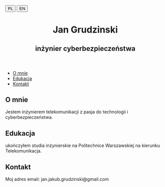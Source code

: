 <html lang="en">
<head>
    <meta charset="UTF-8">
    <meta name="viewport" content="width=device-width, initial-scale=1.0">
    <title>Jan Grudziński - Cyber Security Engineer</title>
    <link rel="stylesheet" href="styles.css">
    <script>
        function switchLanguage(lang) {
            document.getElementById('pl').style.display = lang === 'pl' ? 'block' : 'none';
            document.getElementById('en').style.display = lang === 'en' ? 'block' : 'none';
        }
    </script>
</head>
<body onload="switchLanguage('en')">
    <button onclick="switchLanguage('pl')">PL</button>
    <button onclick="switchLanguage('en')">EN</button>
    <div id="pl">
        <!-- cala zawartosc strony w języku  polskim -->
        <header>
            <h1>Jan Grudzinski </h1>
            <h2>inżynier cyberbezpieczeństwa </h2>
        </header>
        <nav>
            <ul>
                <li><a href="#about">O mnie</a></li>
                <li><a href="#education">Edukacja</a></li>
                <li><a href="#contact">Kontakt</a></li>
            </ul>
        </nav>
        <main>
            <section id="about">
                <h2>O mnie</h2>
                <p>Jestem inżynierem telekomunikacji z pasja do technologii i cyberbezpieczeństwa.</p>
            </section>
            <section id="education">
                <h2>Edukacja</h2>
                <p>ukończyłem studia inżynierskie na Politechnice Warszawskiej na kierunku Telekomunikacja.</p>
                <script src="https://tryhackme.com/badge/2315388"></script>
            </section>
        </main>
        <footer>
            <section id="contact">
                <h2>Kontakt</h2>
                <p>Moj adres email: jan.jakub.grudzinski@gmail.com</p>
            </section>
        </footer>
    </div>
    <div id="en" style="display: none;">
        <!-- CaÅa zawartoÅÄ strony w jÄjęzyku angielskim -->
        <header>
            <h1>Jan GrudziÅski</h1>
            <h2>Cyber Security Engineer</h2>
        </header>
        <nav>
            <ul>
                <li><a href="#about">About Me</a></li>
                <li><a href="#education">Education</a></li>
                <li><a href="#contact">Contact</a></li>
            </ul>
        </nav>
        <main>
            <section id="about">
                <h2>About Me</h2>
                <p>I am a cybersecurity engineer with a passion for technology and continuous learning.</p>
            </section>
            <section id="education">
                <h2>Education</h2>
                <p>I graduated with a degree in Telecommunications from the Warsaw University of Technology.</p>
                <script src="https://tryhackme.com/badge/2315388"></script>
            </section>
        </main>
        <footer>
            <section id="contact">
                <h2>Contact</h2>
                <p>You can reach me via email: jan.jakub.grudzinski@gmail.com</p>
            </section>
        </footer>
    </div>
    <script src="main.js"></script>
</body>
</html>
